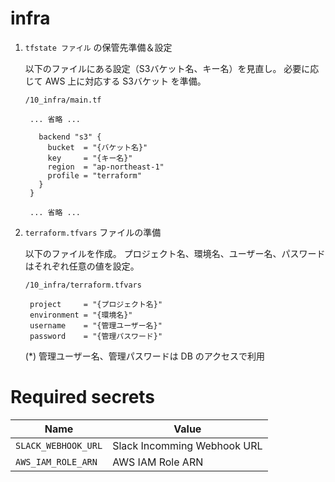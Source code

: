 # infra

1. `tfstate ファイル` の保管先準備＆設定

    以下のファイルにある設定（S3バケット名、キー名）を見直し。
    必要に応じて AWS 上に対応する S3バケット を準備。

    `/10_infra/main.tf`

        ... 省略 ...

          backend "s3" {
            bucket  = "{バケット名}"
            key     = "{キー名}"
            region  = "ap-northeast-1"
            profile = "terraform"
          }
        }

        ... 省略 ...


1. `terraform.tfvars` ファイルの準備

    以下のファイルを作成。
    プロジェクト名、環境名、ユーザー名、パスワードはそれぞれ任意の値を設定。

    `/10_infra/terraform.tfvars`

        project     = "{プロジェクト名}"
        environment = "{環境名}"
        username    = "{管理ユーザー名}"
        password    = "{管理パスワード}"

    (*) 管理ユーザー名、管理パスワードは DB のアクセスで利用

# Required secrets

|Name|Value|
|---|---|
| `SLACK_WEBHOOK_URL` | Slack Incomming Webhook URL |
| `AWS_IAM_ROLE_ARN`  | AWS IAM Role ARN |
